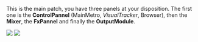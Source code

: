 This is the main patch, you have three panels at your disposition. The first one is the **ControlPannel** (MainMetro, _VisualTracker_, Browser), then the **Mixer**, the **FxPannel** and finally the **OutputModule**.


<a href='http://picasaweb.google.com/lh/photo/Dj8zT19-1cum_DQFmjQRMg?feat=embedwebsite'><img src='http://lh4.ggpht.com/_TZMojZ6BS9g/THk5DIjakJI/AAAAAAAAAA0/46PBqWamSSE/s800/MainBoard1.png' /></a>
<a href='http://picasaweb.google.com/lh/photo/lmIpvJHkg9fEq4mdV6a3fg?feat=embedwebsite'><img src='http://lh3.ggpht.com/_TZMojZ6BS9g/THk5DZfEB0I/AAAAAAAAAA4/3kJSxA3R-Wg/s800/MainBoard2.png' /></a>